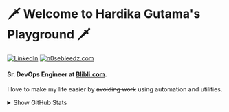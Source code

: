 # 🗡️ Welcome to Hardika Gutama's Playground 🗡️

<!-- profile badges -->
<p align="left">
    <a href="https://www.linkedin.com/in/hardika-gutama/" target="_blank"><img alt="LinkedIn" src="https://img.shields.io/badge/-LinkedIn-0077B5?style=plastic&logo=Linkedin&logoColor=white"></a>
    <a href="" target="_blank"><img alt="n0sebleedz.com" src="https://img.shields.io/endpoint?url=https%3A%2F%2Fn0sebleedz.com%2Fshields"></a>
</p>

#### Sr. DevOps Engineer at [Blibli.com](https://blibli.com/).

I love to make my life easier by ~~avoiding work~~ using automation and utilities. 

<details>
    <summary> Show GitHub Stats </summary>
    
[![Hardika's GitHub stats](https://github-readme-stats.vercel.app/api?username=hrdkgtm&count_private=true&theme=radical)](https://github.com/hrdkgtm)
    
</details>

<!--
**hrdkgtm/hrdkgtm** is a ✨ _special_ ✨ repository because its `README.md` (this file) appears on your GitHub profile.

Here are some ideas to get you started:

- 🔭 I’m currently working on ...
- 🌱 I’m currently learning ...
- 👯 I’m looking to collaborate on ...
- 🤔 I’m looking for help with ...
- 💬 Ask me about ...
- 📫 How to reach me: ...
- 😄 Pronouns: ...
- ⚡ Fun fact: ...
-->
